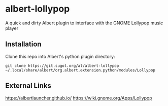 # albert-lollypop

A quick and dirty Albert plugin to interface with the GNOME Lollypop music player 

## Installation
Clone this repo into Albert's python plugin directory:

```
git clone https://git.sugol.org/al/albert-lollypop ~/.local/share/albert/org.albert.extension.python/modules/Lollypop
```

## External Links
https://albertlauncher.github.io/
https://wiki.gnome.org/Apps/Lollypop

